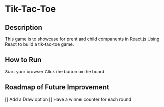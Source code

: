 # Tik-Tac-Toe


## Description
This game is to showcase for prent and child companents in React.js Using React to build a tik-tac-toe game. 

## How to Run
Start your browser
Click the button on the board


## Roadmap of Future Improvement
[] Add a Draw option
[] Have a winner counter for each round
